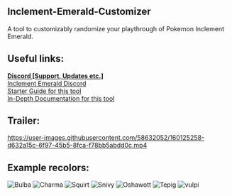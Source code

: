 ## Inclement-Emerald-Customizer
A tool to customizably randomize your playthrough of Pokemon Inclement Emerald.  
## Useful links:  
**[Discord [Support, Updates etc.]](https://discord.gg/77saBfk3F8)**  
[Inclement Emerald Discord](https://discord.gg/8m43nU7whs )  
[Starter Guide for this tool](https://docs.google.com/document/d/11BQF5IK9LA7H2nWGZ0xlaM9tCxHP0ZYBM82-MmABSRo/  )  
[In-Depth Documentation for this tool](https://docs.google.com/document/d/10YQNykg1vnEIjZAi8vuoqlYgqLIPndaFz2EM6GkSRM8/)
## Trailer:
https://user-images.githubusercontent.com/58632052/160125258-d632a15c-6f97-45b5-8fca-f78bb5abdd0c.mp4
## Example recolors:
![Bulba](https://user-images.githubusercontent.com/58632052/160125168-fcdd3bd2-1f24-48cd-aa4d-fc3153150a63.png)
![Charma](https://user-images.githubusercontent.com/58632052/160125179-34bf587d-49cd-4cbd-955e-a8ef72634849.png)
![Squirt](https://user-images.githubusercontent.com/58632052/160125200-012c96a2-143a-4858-bcf3-07ebe70a5e43.png)
![Snivy](https://user-images.githubusercontent.com/58632052/160125214-da404a95-637c-423e-a72f-4be72b9dc93b.png)
![Oshawott](https://user-images.githubusercontent.com/58632052/160125222-5b31dc27-51b7-4f6d-80b9-6e40a3c0f200.png)
![Tepig](https://user-images.githubusercontent.com/58632052/160125231-9f472748-4a39-4c79-afbc-d5b44bd78ab0.png)
![vulpi](https://user-images.githubusercontent.com/58632052/160125236-9fcaaecd-4da3-4191-ab01-4c4adf40dd18.png)
